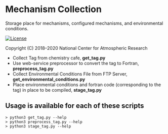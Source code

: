 Mechanism Collection
====================

Storage place for mechanisms, configured mechanisms, and environmental conditions.

[![License](https://img.shields.io/github/license/NCAR/Mechanism_Collection.svg)](https://github.com/NCAR/Mechanism_Collection/blob/master/LICENSE)

Copyright (C) 2018&ndash;2020 National Center for Atmospheric Research

- Collect Tag from chemistry cafe, **get_tag.py**
- Use web-service preprocessor to convert the tag to Fortran, **preprocess_tag.py**
- Collect Environmental Conditions File from FTP Server, **get_environmental_conditions.py**
- Place environmental conditions and fortran code (corresponding to the tag) in place to be compiled, **stage_tag.py**


## Usage is available for each of these scripts
```
> python3 get_tag.py --help
> python3 preprocess_tag.py --help
> python3 stage_tag.py --help
```


